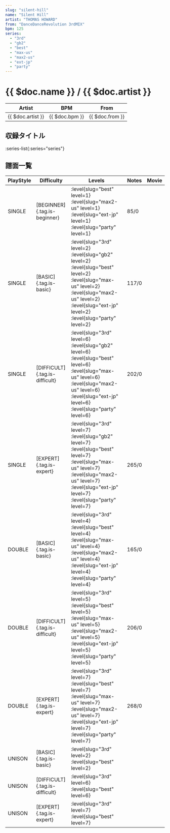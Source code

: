 ```yaml
---
slug: "silent-hill"
name: "Silent Hill"
artist: "THOMAS HOWARD"
from: "DanceDanceRevolution 3rdMIX"
bpm: 125
series:
  - "3rd"
  - "gb2"
  - "best"
  - "max-us"
  - "max2-us"
  - "ext-jp"
  - "party"
---
```


# {{ $doc.name }} / {{ $doc.artist }}

|Artist|BPM|From|
|------|---|----|
|{{ $doc.artist }}|{{ $doc.bpm }}|{{ $doc.from }}|

## 収録タイトル

:series-list{:series="series"}

## 譜面一覧

|PlayStyle|Difficulty|Levels|Notes|Movie|
|---------|----------|------|-----|-----|
|SINGLE|[BEGINNER]{.tag.is-beginner}|<div class="field is-grouped is-grouped-multiline"> :level{slug="best" level=1} :level{slug="max2-us" level=1} :level{slug="ext-jp" level=1} :level{slug="party" level=1}</div>|85/0||
|SINGLE|[BASIC]{.tag.is-basic}|<div class="field is-grouped is-grouped-multiline"> :level{slug="3rd" level=2} :level{slug="gb2" level=2} :level{slug="best" level=2} :level{slug="max-us" level=2} :level{slug="max2-us" level=2} :level{slug="ext-jp" level=2} :level{slug="party" level=2}</div>|117/0||
|SINGLE|[DIFFICULT]{.tag.is-difficult}|<div class="field is-grouped is-grouped-multiline"> :level{slug="3rd" level=6} :level{slug="gb2" level=6} :level{slug="best" level=6} :level{slug="max-us" level=6} :level{slug="max2-us" level=6} :level{slug="ext-jp" level=6} :level{slug="party" level=6}</div>|202/0||
|SINGLE|[EXPERT]{.tag.is-expert}|<div class="field is-grouped is-grouped-multiline"> :level{slug="3rd" level=7} :level{slug="gb2" level=7} :level{slug="best" level=7} :level{slug="max-us" level=7} :level{slug="max2-us" level=7} :level{slug="ext-jp" level=7} :level{slug="party" level=7}</div>|265/0||
|DOUBLE|[BASIC]{.tag.is-basic}|<div class="field is-grouped is-grouped-multiline"> :level{slug="3rd" level=4} :level{slug="best" level=4} :level{slug="max-us" level=4} :level{slug="max2-us" level=4} :level{slug="ext-jp" level=4} :level{slug="party" level=4}</div>|165/0||
|DOUBLE|[DIFFICULT]{.tag.is-difficult}|<div class="field is-grouped is-grouped-multiline"> :level{slug="3rd" level=5} :level{slug="best" level=5} :level{slug="max-us" level=5} :level{slug="max2-us" level=5} :level{slug="ext-jp" level=5} :level{slug="party" level=5}</div>|206/0||
|DOUBLE|[EXPERT]{.tag.is-expert}|<div class="field is-grouped is-grouped-multiline"> :level{slug="3rd" level=7} :level{slug="best" level=7} :level{slug="max-us" level=7} :level{slug="max2-us" level=7} :level{slug="ext-jp" level=7} :level{slug="party" level=7}</div>|268/0||
|UNISON|[BASIC]{.tag.is-basic}|<div class="field is-grouped is-grouped-multiline"> :level{slug="3rd" level=2} :level{slug="best" level=2}</div>|||
|UNISON|[DIFFICULT]{.tag.is-difficult}|<div class="field is-grouped is-grouped-multiline"> :level{slug="3rd" level=6} :level{slug="best" level=6}</div>|||
|UNISON|[EXPERT]{.tag.is-expert}|<div class="field is-grouped is-grouped-multiline"> :level{slug="3rd" level=7} :level{slug="best" level=7}</div>|||
